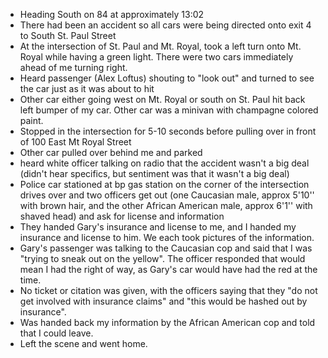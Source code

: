 - Heading South on 84 at approximately 13:02
- There had been an accident so all cars were being directed onto exit 4 to South St. Paul Street
- At the intersection of St. Paul and Mt. Royal, took a left turn onto Mt. Royal while having a green light. There were two cars immediately ahead of me turning right.
- Heard passenger (Alex Loftus) shouting to "look out" and turned to see the car just as it was about to hit
- Other car either going west on Mt. Royal or south on St. Paul hit back left bumper of my car. Other car was a minivan with champagne colored paint.
- Stopped in the intersection for 5-10 seconds before pulling over in front of 100 East Mt Royal Street
- Other car pulled over behind me and parked
- heard white officer talking on radio that the accident wasn't a big deal (didn't hear specifics, but sentiment was that it wasn't a big deal)
- Police car stationed at bp gas station on the corner of the intersection drives over and two officers get out (one Caucasian male, approx 5'10'' with brown hair, and the other African American male, approx 6'1'' with shaved head) and ask for license and information
- They handed Gary's insurance and license to me, and I handed my insurance and license to him. We each took pictures of the information.
- Gary's passenger was talking to the Caucasian cop and said that I was "trying to sneak out on the yellow". The officer responded that would mean I had the right of way, as Gary's car would have had the red at the time.
- No ticket or citation was given, with the officers saying that they "do not get involved with insurance claims" and "this would be hashed out by insurance".
- Was handed back my information by the African American cop and told that I could leave.
- Left the scene and went home.